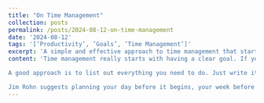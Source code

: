 ```yaml
---
title: "On Time Management"
collection: posts
permalink: /posts/2024-08-12-on-time-management
date: '2024-08-12'
tags: '[’Productivity’, ’Goals’, ’Time Management’]'
excerpt: 'A simple and effective approach to time management that starts with a clear goal and prioritizes tasks by their consequences.'
content: 'Time management really starts with having a clear goal. If you don’t even know what you want, there’s no point in managing your time—just wing it, right? But once you’ve got a goal, that’s when it makes sense to organize yourself.

A good approach is to list out everything you need to do. Just write it all down, no matter how big or small. Then, rank these tasks based on the consequences of doing or not doing them. For example, if not doing something will lead to terrible outcomes, that’s clearly high priority. If doing something leads to really good results, that’s also super important. But if a task doesn’t move the needle in any direction, it’s probably not that important. Once you’ve sorted them, start doing the tasks from the top of the list. Even if you miss out on lower-ranked tasks, who cares? The big stuff will still get done.

Jim Rohn suggests planning your day before it begins, your week before it starts, and so on. Setting goals for the month before it begins, or just sitting down in the morning to decide what needs doing. You can do this on a Google Doc or any note-taking app. Keep a running list, mark things off as you finish them, and that’s it. It’s not about forcing yourself into a rigid schedule; it’s just about knowing what matters and making sure you do that first. That’s probably good enough to stay on track.'
---
```

